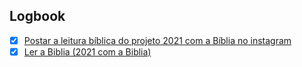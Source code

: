 

## Logbook
- [x] [Postar a leitura bíblica do projeto 2021 com a Bíblia no instagram](things:///show?id=RLQuvv8ssJ4zCpgPkNvsX)
- [x] [Ler a Biblia (2021 com a Biblia)](things:///show?id=FXGLQkbyr1CffQCav8TgXA)